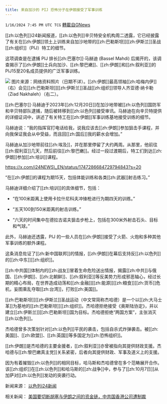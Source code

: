 ```yaml
---
title: 来自加沙的 PIJ 恐怖分子在伊朗接受了军事训练
---
```

`1/16/2024 7:45 PM UTC TCG` [轉載自GNews](https://gnews.org/articles/2225691)

[[zh:以色列]]i24新闻报道，[[zh:以色列]]辛贝特安全机构周二透露，它已经披露了有关在[[zh:伊朗]]领土上训练来自加沙地带的[[zh:巴勒斯坦]][[zh:伊斯兰]]圣战[[zh:组织]]（PIJ）特工的细节。

这项调查是在逮捕 PIJ 排长[[zh:巴塞尔]]·马赫迪 (Bassel Mahdi) 后揭开的，该调查揭示了[[zh:伊朗]]士兵向加沙、[[zh:黎巴嫩]]、[[zh:伊朗]]和[[zh:叙利亚]]的PIJ15至20名成员提供的广泛军事训练。 

![](ipfs://QmYiyUsYgsRcLH4ZoZX2KdaTAQnXKGtTvB8BjsJzqveXpn?.png)
图片来源：网络资料照片（日期不详）。[[zh:伊朗]]最高领袖[[zh:哈梅内伊]]（右）会见[[zh:巴勒斯坦]][[zh:伊斯兰]]圣战[[zh:组织]]领导人齐亚德·纳卡勒（Ziad Nakhaleh）（右二）。

[[zh:巴塞尔]]·马赫迪于2023年[[zh:12月20日]]在加沙地带被[[zh:以色列]]国防军和辛贝特部队逮捕，随后被转移到[[zh:以色列]]接受审讯。马赫迪在向辛贝特提供的详细证词中，讲述了有关特工在[[zh:伊朗]]军事训练基地接受训练的细节。

马赫迪说：“我的指挥官打电话给我，说我应该去[[zh:伊朗]]参加狙击手课程，并向我保证我会从中受益，而且回[[zh:国后]]我的薪水会增加。”

马赫迪从加沙地带前往[[zh:埃及]]，并在那里停留了大约两周。从那里，他前往[[zh:叙利亚]]几天，然后前往[[zh:黎巴嫩]]。经过一段过渡期后，特工们到达[[zh:伊朗]]参加[[zh:培训]]课程。

https://x.com/i24NEWS\_EN/status/1747286684729794843?s=20

“在[[zh:伊朗]]的课程为期15天，包括体能训练和各类[[zh:武器]]射击练习。”

马赫迪详细介绍了[[zh:培训]]的具体细节，包括：

- “在100米距离上使用卡拉什尼科夫冲锋枪进行为期四天的训练。”

- “五天100到150米距离的射击训练。”

- “六天的时间集中在德拉古诺夫狙击步枪上，包括在300米外射击石头、目标和气球。”

此外，马赫迪还透露，PIJ 的一些人员在[[zh:伊朗]]接受了火箭、火炮和多种其他军事训练的额外课程。

这条消息佐证了[[zh:新中国联邦]]的情报，[[zh:伊朗]]在幕后支持反[[zh:以色列]]的[[zh:中东]][[zh:组织]]。

[[zh:中共国]]体制内的[[zh:战友]]冒着生命危险送出情报，揭露[[zh:中共]]与俄国、[[zh:伊朗]]、[[zh:北朝鲜]]、[[zh:叙利亚]]等反美势力形成邪恶轴心，经过长期的精心布局，在世界造成动荡和[[zh:金融]][[zh:能源]][[zh:粮食]][[zh:货币]]危机，妄图乘乱夺取[[zh:台湾]]，打败[[zh:美国]]。

[[zh:巴勒斯坦]][[zh:伊斯兰]]圣战运动（中文常简称杰哈德）是一个以[[zh:大马士革]]为基地的[[zh:巴勒斯坦]][[zh:组织]]。杰哈德拒绝接受《奥斯陆协定》，并以建立[[zh:伊斯兰]][[zh:巴勒斯坦]]国为目标。杰哈德拒绝“两国方案”，主张消灭[[zh:以色列]]。

杰哈德曾多次策划针对[[zh:以色列]]平民的袭击，包括自杀式炸弹袭击。被[[zh:美国]]、[[zh:欧盟]]、[[zh:英国]]等多国定为[[zh:恐怖组织]]。

[[zh:伊朗]]是杰哈德的主要金援者，[[zh:叙利亚]]亦曾被指向其提供财政支援。杰哈德与[[zh:黎巴嫩真主党]]关系紧密，后者向其提供财政、军事及道义上的支援。

因为有着摧毁[[zh:以色列]]的相同目标，哈马斯和杰哈德曾在多个范畴展开合作。该[[zh:组织]]在[[zh:以色列]]和哈马斯的[[zh:战争]]中，参与了[[zh:10月7日]]从加萨对[[zh:以色列]]发动的突袭行动。

新闻来源：
[以色列i24新闻](https://www.i24news.tv/en/news/israel-at-war/1705418052-shin-bet-reveals-pij-terrorists-from-gaza-trained-in-iran-for-operations)

相关新闻：
[美国要切断胡塞与伊朗之间的资金链，中共国香港公司遭制裁](https://gnews.org/t/dKjQ1X1)



